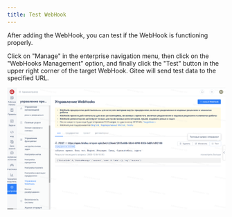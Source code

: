```yaml
---
title: Test WebHook
---
```


After adding the WebHook, you can test if the WebHook is functioning properly.

Click on "Manage" in the enterprise navigation menu, then click on the "WebHooks Management" option, and finally click the "Test" button in the upper right corner of the target WebHook. Gitee will send test data to the specified URL.

![Image Description](assets/image352.png)